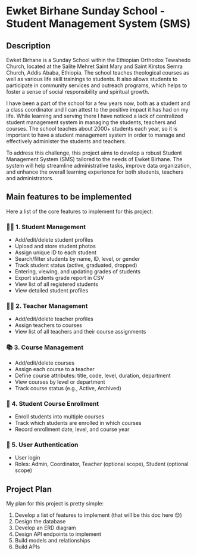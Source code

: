 # Ewket Birhane Sunday School - Student Management System (SMS)

## Description

Ewket Birhane is a Sunday School within the Ethiopian Orthodox Tewahedo Church, located at the Salite Mehret Saint Mary and Saint Kirstos Semra Church, Addis Ababa, Ethiopia. The school teaches theological courses as well as various life skill trainings to students. It also allows students to participate in community services and outreach programs, which helps to foster a sense of social responsibility and spiritual growth.

I have been a part of the school for a few years now, both as a student and a class coordinator and I can attest to the positive impact it has had on my life. While learning and serving there I have noticed a lack of centralized student management system in managing the students, teachers and courses. The school teaches about 2000+ students each year, so it is important to have a student management system in order to manage and effectively administer the students and teachers.

To address this challenge, this project aims to develop a robust Student Management System (SMS) tailored to the needs of Ewket Birhane. The system will help streamline administrative tasks, improve data organization, and enhance the overall learning experience for both students, teachers and administrators.

## Main features to be implemented

Here a list of the core features to implement for this project:

### 🧑‍🎓 1. Student Management

- Add/edit/delete student profiles
- Upload and store student photos
- Assign unique ID to each student
- Search/filter students by name, ID, level, or gender
- Track student status (active, graduated, dropped)
- Entering, viewing, and updating grades of students
- Export students grade report in CSV
- View list of all registered students
- View detailed student profiles

### 🧑‍🏫 2. Teacher Management

- Add/edit/delete teacher profiles
- Assign teachers to courses
- View list of all teachers and their course assignments

### 📚 3. Course Management

- Add/edit/delete courses
- Assign each course to a teacher
- Define course attributes: title, code, level, duration, department
- View courses by level or department
- Track course status (e.g., Active, Archived)

### 📖 4. Student Course Enrollment

- Enroll students into multiple courses
- Track which students are enrolled in which courses
- Record enrollment date, level, and course year

### 🔐 5. User Authentication

- User login
- Roles: Admin, Coordinator, Teacher (optional scope), Student (optional scope)

## Project Plan

My plan for this project is pretty simple:

1. Develop a list of features to implement (that will be this doc here 😊)
2. Design the database
3. Develop an ERD diagram
4. Design API endpoints to implement
5. Build models and relationships
6. Build APIs
